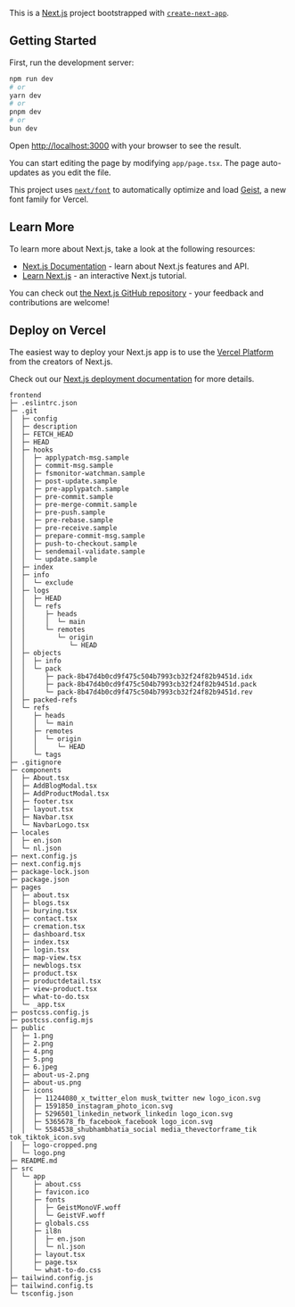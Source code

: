 This is a [Next.js](https://nextjs.org) project bootstrapped with [`create-next-app`](https://nextjs.org/docs/app/api-reference/cli/create-next-app).

## Getting Started

First, run the development server:

```bash
npm run dev
# or
yarn dev
# or
pnpm dev
# or
bun dev
```

Open [http://localhost:3000](http://localhost:3000) with your browser to see the result.

You can start editing the page by modifying `app/page.tsx`. The page auto-updates as you edit the file.

This project uses [`next/font`](https://nextjs.org/docs/app/building-your-application/optimizing/fonts) to automatically optimize and load [Geist](https://vercel.com/font), a new font family for Vercel.

## Learn More

To learn more about Next.js, take a look at the following resources:

- [Next.js Documentation](https://nextjs.org/docs) - learn about Next.js features and API.
- [Learn Next.js](https://nextjs.org/learn) - an interactive Next.js tutorial.

You can check out [the Next.js GitHub repository](https://github.com/vercel/next.js) - your feedback and contributions are welcome!

## Deploy on Vercel

The easiest way to deploy your Next.js app is to use the [Vercel Platform](https://vercel.com/new?utm_medium=default-template&filter=next.js&utm_source=create-next-app&utm_campaign=create-next-app-readme) from the creators of Next.js.

Check out our [Next.js deployment documentation](https://nextjs.org/docs/app/building-your-application/deploying) for more details.

```
frontend
├─ .eslintrc.json
├─ .git
│  ├─ config
│  ├─ description
│  ├─ FETCH_HEAD
│  ├─ HEAD
│  ├─ hooks
│  │  ├─ applypatch-msg.sample
│  │  ├─ commit-msg.sample
│  │  ├─ fsmonitor-watchman.sample
│  │  ├─ post-update.sample
│  │  ├─ pre-applypatch.sample
│  │  ├─ pre-commit.sample
│  │  ├─ pre-merge-commit.sample
│  │  ├─ pre-push.sample
│  │  ├─ pre-rebase.sample
│  │  ├─ pre-receive.sample
│  │  ├─ prepare-commit-msg.sample
│  │  ├─ push-to-checkout.sample
│  │  ├─ sendemail-validate.sample
│  │  └─ update.sample
│  ├─ index
│  ├─ info
│  │  └─ exclude
│  ├─ logs
│  │  ├─ HEAD
│  │  └─ refs
│  │     ├─ heads
│  │     │  └─ main
│  │     └─ remotes
│  │        └─ origin
│  │           └─ HEAD
│  ├─ objects
│  │  ├─ info
│  │  └─ pack
│  │     ├─ pack-8b47d4b0cd9f475c504b7993cb32f24f82b9451d.idx
│  │     ├─ pack-8b47d4b0cd9f475c504b7993cb32f24f82b9451d.pack
│  │     └─ pack-8b47d4b0cd9f475c504b7993cb32f24f82b9451d.rev
│  ├─ packed-refs
│  └─ refs
│     ├─ heads
│     │  └─ main
│     ├─ remotes
│     │  └─ origin
│     │     └─ HEAD
│     └─ tags
├─ .gitignore
├─ components
│  ├─ About.tsx
│  ├─ AddBlogModal.tsx
│  ├─ AddProductModal.tsx
│  ├─ footer.tsx
│  ├─ layout.tsx
│  ├─ Navbar.tsx
│  └─ NavbarLogo.tsx
├─ locales
│  ├─ en.json
│  └─ nl.json
├─ next.config.js
├─ next.config.mjs
├─ package-lock.json
├─ package.json
├─ pages
│  ├─ about.tsx
│  ├─ blogs.tsx
│  ├─ burying.tsx
│  ├─ contact.tsx
│  ├─ cremation.tsx
│  ├─ dashboard.tsx
│  ├─ index.tsx
│  ├─ login.tsx
│  ├─ map-view.tsx
│  ├─ newblogs.tsx
│  ├─ product.tsx
│  ├─ productdetail.tsx
│  ├─ view-product.tsx
│  ├─ what-to-do.tsx
│  └─ _app.tsx
├─ postcss.config.js
├─ postcss.config.mjs
├─ public
│  ├─ 1.png
│  ├─ 2.png
│  ├─ 4.png
│  ├─ 5.png
│  ├─ 6.jpeg
│  ├─ about-us-2.png
│  ├─ about-us.png
│  ├─ icons
│  │  ├─ 11244080_x_twitter_elon musk_twitter new logo_icon.svg
│  │  ├─ 1591850_instagram_photo_icon.svg
│  │  ├─ 5296501_linkedin_network_linkedin logo_icon.svg
│  │  ├─ 5365678_fb_facebook_facebook logo_icon.svg
│  │  └─ 5584538_shubhambhatia_social media_thevectorframe_tik tok_tiktok_icon.svg
│  ├─ logo-cropped.png
│  └─ logo.png
├─ README.md
├─ src
│  └─ app
│     ├─ about.css
│     ├─ favicon.ico
│     ├─ fonts
│     │  ├─ GeistMonoVF.woff
│     │  └─ GeistVF.woff
│     ├─ globals.css
│     ├─ il8n
│     │  ├─ en.json
│     │  └─ nl.json
│     ├─ layout.tsx
│     ├─ page.tsx
│     └─ what-to-do.css
├─ tailwind.config.js
├─ tailwind.config.ts
└─ tsconfig.json

```
